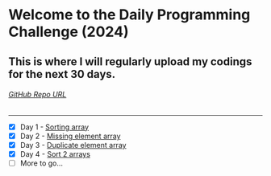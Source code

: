 # Welcome to the Daily Programming Challenge (2024)

## This is where I will regularly upload my codings for the next 30 days.

###### [GitHub Repo URL](https://github.com/pranav-karthikeyan/Daily_Programming_Challenge_2024)
---

- [x] Day 1 - [Sorting array](https://github.com/pranav-karthikeyan/Daily_Programming_Challenge_2024/blob/main/day1.py)
- [x] Day 2 - [Missing element array](https://github.com/pranav-karthikeyan/Daily_Programming_Challenge_2024/blob/main/day2.py)
- [x] Day 3 - [Duplicate element array](https://github.com/pranav-karthikeyan/Daily_Programming_Challenge_2024/blob/main/day3.py)
- [x] Day 4 - [Sort 2 arrays](https://github.com/pranav-karthikeyan/Daily_Programming_Challenge_2024/blob/main/day4.py)
- [ ] More to go...
